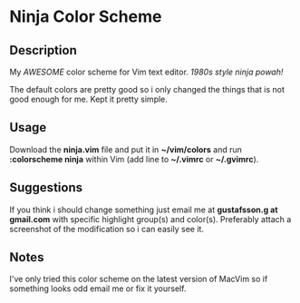 Ninja Color Scheme
==================

Description
-----------
My *AWESOME* color scheme for Vim text editor. *1980s style ninja powah!*

The default colors are pretty good so i only changed the things that is not
good enough for me. Kept it pretty simple.


Usage
------------
Download the **ninja.vim** file and put it in **~/vim/colors** and run
**:colorscheme ninja** within Vim (add line to **~/.vimrc** or **~/.gvimrc**).


Suggestions
-----------
If you think i should change something just email me at
**gustafsson.g at gmail.com** with specific highlight group(s) and color(s).
Preferably attach a screenshot of the modification so i can easily see it.


Notes
-----
I've only tried this color scheme on the latest version of MacVim so if
something looks odd email me or fix it yourself.

